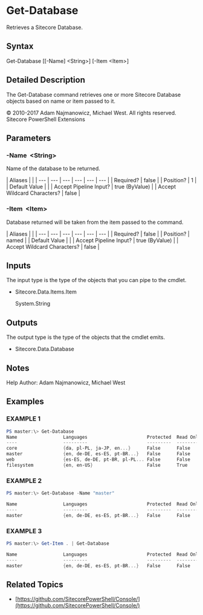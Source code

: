 # Get-Database

Retrieves a Sitecore Database.

## Syntax

Get-Database \[\[-Name\] &lt;String&gt;\] \[-Item &lt;Item&gt;\]

## Detailed Description

The Get-Database command retrieves one or more Sitecore Database objects based on name or item passed to it.

© 2010-2017 Adam Najmanowicz, Michael West. All rights reserved. Sitecore PowerShell Extensions

## Parameters

### -Name  &lt;String&gt;

Name of the database to be returned.

| Aliases |  |
| --- | --- | --- | --- | --- | --- |
| Required? | false |
| Position? | 1 |
| Default Value |  |
| Accept Pipeline Input? | true \(ByValue\) |
| Accept Wildcard Characters? | false |

### -Item  &lt;Item&gt;

Database returned will be taken from the item passed to the command.

| Aliases |  |
| --- | --- | --- | --- | --- | --- |
| Required? | false |
| Position? | named |
| Default Value |  |
| Accept Pipeline Input? | true \(ByValue\) |
| Accept Wildcard Characters? | false |

## Inputs

The input type is the type of the objects that you can pipe to the cmdlet.

* Sitecore.Data.Items.Item

  System.String 

## Outputs

The output type is the type of the objects that the cmdlet emits.

* Sitecore.Data.Database 

## Notes

Help Author: Adam Najmanowicz, Michael West

## Examples

### EXAMPLE 1

```powershell
PS master:\> Get-Database
Name                 Languages                      Protected  Read Only
----                 ---------                      ---------  ---------
core                 {da, pl-PL, ja-JP, en...}      False      False
master               {en, de-DE, es-ES, pt-BR...}   False      False
web                  {es-ES, de-DE, pt-BR, pl-PL... False      False
filesystem           {en, en-US}                    False      True
```

### EXAMPLE 2

```powershell
PS master:\> Get-Database -Name "master"

Name                 Languages                      Protected  Read Only
----                 ---------                      ---------  ---------
master               {en, de-DE, es-ES, pt-BR...}   False      False
```

### EXAMPLE 3

```powershell
PS master:\> Get-Item . | Get-Database

Name                 Languages                      Protected  Read Only
----                 ---------                      ---------  ---------
master               {en, de-DE, es-ES, pt-BR...}   False      False
```

## Related Topics

* [https://github.com/SitecorePowerShell/Console/](https://github.com/SitecorePowerShell/Console/) 

